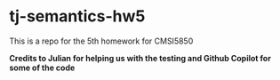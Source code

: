 # tj-semantics-hw5
This is a repo for the 5th homework for CMSI5850

**Credits to Julian for helping us with the testing and Github Copilot for some of the code**
